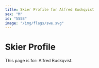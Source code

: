 ```yaml
---
title: Skier Profile for Alfred Buskqvist
sex: "M"
id: "5558"
image: "/img/flags/swe.svg" 
---
```


# Skier Profile

This page is for: Alfred Buskqvist.
    